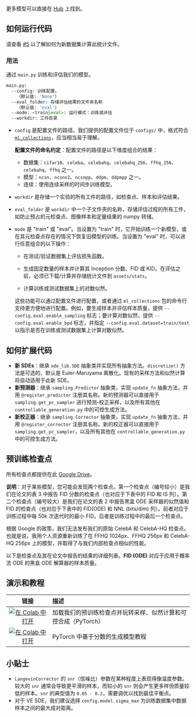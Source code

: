 更多模型可以直接在 [Hub](https://huggingface.co/models?library=diffusers&pipeline_tag=unconditional-image-generation&sort=downloads&search=ncsnpp) 上找到。

## 如何运行代码

请查看 [#5](https://github.com/yang-song/score_sde/pull/5) 以了解如何为新数据集计算此统计文件。

### 用法

通过 `main.py` 训练和评估我们的模型。

```sh
main.py:
  --config: 训练配置。
    （默认值: 'None'）
  --eval_folder: 存储评估结果的文件夹名称
    （默认值: 'eval'）
  --mode: <train|eval>: 运行模式：训练或评估
  --workdir: 工作目录
```

* `config` 是配置文件的路径。我们提供的配置文件位于 `configs/` 中，格式符合 [`ml_collections`](https://github.com/google/ml_collections)，应当相当易于理解。

  **配置文件的命名约定**：配置文件的路径是以下维度组合的结果：
  * 数据集：`cifar10`、`celeba`、`celebahq`、`celebahq_256`、`ffhq_256`、`celebahq`、`ffhq` 之一。
  * 模型：`ncsn`、`ncsnv2`、`ncsnpp`、`ddpm`、`ddpmpp` 之一。
  * 连续：使用连续采样的时间步训练模型。

* `workdir` 是存储一个实验的所有工件的路径，如检查点、样本和评估结果。

* `eval_folder` 是 `workdir` 中一个子文件夹的名称，存储评估过程的所有工件，如防止预占的元检查点、图像样本和定量结果的 numpy 转储。

* `mode` 是 "train" 或 "eval"。当设置为 "train" 时，它开始训练一个新模型，或在其元检查点存在的情况下恢复旧模型的训练。当设置为 "eval" 时，可以进行任意组合的以下操作：

  * 在测试/验证数据集上评估损失函数。

  * 生成固定数量的样本并计算其 Inception 分数、FID 或 KID。在评估之前，必须已下载/计算并存储统计文件到 `assets/stats`。

  * 计算训练或测试数据集上的对数似然。

  这些功能可以通过配置文件进行配置，或者通过 `ml_collections` 包的命令行支持更方便地进行配置。例如，要生成样本并评估样本质量，提供 `--config.eval.enable_sampling` 标志；要计算对数似然，提供 `--config.eval.enable_bpd` 标志，并指定 `--config.eval.dataset=train/test` 以指示是否在训练或测试数据集上计算对数似然。

## 如何扩展代码
* **新 SDEs**：继承 `sde_lib.SDE` 抽象类并实现所有抽象方法。`discretize()` 方法是可选的，默认是 Euler-Maruyama 离散化。现有的采样方法和似然计算将自动适用于此新 SDE。
* **新预测器**：继承 `sampling.Predictor` 抽象类，实现 `update_fn` 抽象方法，并用 `@register_predictor` 注册其名称。新的预测器可以直接用于 `sampling.get_pc_sampler` 进行预测-校正采样，以及所有其他在 `controllable_generation.py` 中的可控生成方法。
* **新校正器**：继承 `sampling.Corrector` 抽象类，实现 `update_fn` 抽象方法，并用 `@register_corrector` 注册其名称。新的校正器可以直接用于 `sampling.get_pc_sampler`，以及所有其他在 `controllable_generation.py` 中的可控生成方法。

## 预训练检查点
所有检查点都提供在此 [Google Drive](https://drive.google.com/drive/folders/1tFmF_uh57O6lx9ggtZT_5LdonVK2cV-e?usp=sharing)。

**说明**：对于某些模型，您可能会发现两个检查点。第一个检查点（编号较小）是我们在论文的表 3 中报告 FID 分数的检查点（也对应于下表中的 FID 和 IS 列）。第二个检查点（编号较大）是我们在论文的表 2 中报告黑盒 ODE 采样器的似然值和 FID 的检查点（也对应于下表中的 FID(ODE) 和 NNL (bits/dim) 列）。前者对应于训练过程中每 50k 次迭代时的最小 FID。后者是训练过程中的最后一个检查点。

根据 Google 的政策，我们无法发布我们的原始 CelebA 和 CelebA-HQ 检查点。也就是说，我用个人资源重新训练了在 FFHQ 1024px、FFHQ 256px 和 CelebA-HQ 256px 上的模型，并取得了与我们内部检查点相似的性能。

以下是检查点及其在论文中报告的结果的详细列表。**FID (ODE)** 对应于应用于概率流 ODE 的黑盒 ODE 解算器的样本质量。


## 演示和教程
| 链接 | 描述 |
|:----:|:-----|
|[![在 Colab 中打开](https://colab.research.google.com/assets/colab-badge.svg)](https://colab.research.google.com/drive/17lTrPLTt_0EDXa4hkbHmbAFQEkpRDZnh?usp=sharing) | 加载我们的预训练检查点并玩转采样、似然计算和可控合成（PyTorch） |
|[![在 Colab 中打开](https://colab.research.google.com/assets/colab-badge.svg)](https://colab.research.google.com/drive/120kYYBOVa1i0TD85RjlEkFjaWDxSFUx3?usp=sharing)| PyTorch 中基于分数的生成模型教程 |


## 小贴士
* `LangevinCorrector` 的 `snr`（信噪比）参数在某种程度上表现得像温度参数。较大的 `snr` 通常会导致更平滑的样本，而较小的 `snr` 则会产生更多样但质量较低的样本。`snr` 的典型值为 `0.05 - 0.2`，需要调优以找到最佳平衡点。
* 对于 VE SDE，我们建议选择 `config.model.sigma_max` 为训练数据集中数据样本之间的最大成对距离。
